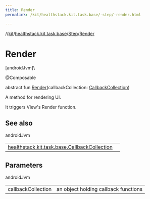 ```yaml
---
title: Render
permalink: /kit/healthstack.kit.task.base/-step/-render.html

---
```

//[kit](/kit.html)/[healthstack.kit.task.base](../index.html)/[Step](index.html)/[Render](-render.html)



# Render



[androidJvm]\




@Composable



abstract fun [Render](-render.html)(callbackCollection: [CallbackCollection](../-callback-collection/index.html))



A method for rendering UI.



It triggers View's Render function.



## See also


androidJvm

| | |
|---|---|
| [healthstack.kit.task.base.CallbackCollection](../-callback-collection/index.html) |  |



## Parameters


androidJvm

| | |
|---|---|
| callbackCollection | an object holding callback functions |




